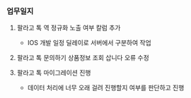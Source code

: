 ### 업무일지

1. 팔라고 톡 역 정규화 노출 여부 칼럼 추가

   - IOS 개발 일정 딜레이로 서버에서 구분하여 작업

2. 팔라고 톡 문의하기 상품정보 조회 삽니다 오류 수정

3. 팔라고 톡 마이그레이션 진행

   - 데이터 처리에 너무 오래 걸려 진행할지 여부를 판단하고 진행
